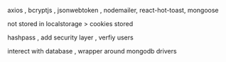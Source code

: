 axios , bcryptjs , jsonwebtoken , nodemailer, react-hot-toast, mongoose

<!-- jsonwebtoken -->

not stored in localstorage > cookies stored

<!-- bcryptjs -->

hashpass , add security layer , verfiy users

<!-- mongoose -->

interect with database , wrapper around mongodb drivers

